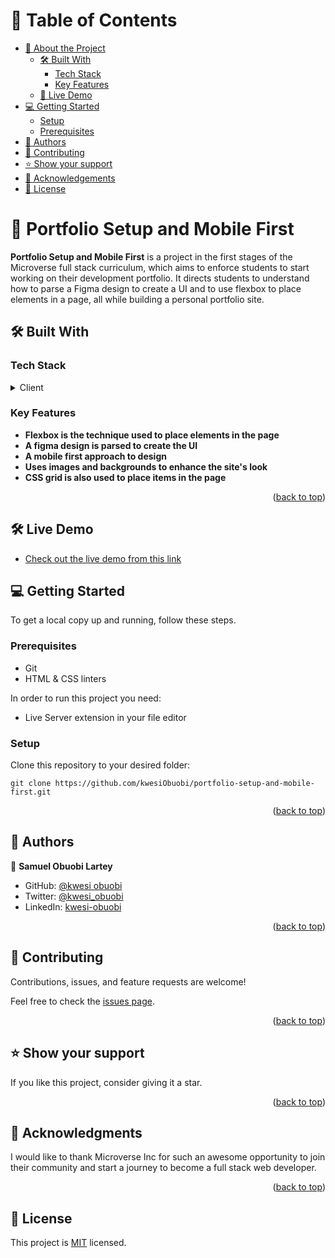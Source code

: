 <a name="readme-top"></a>

<!-- TABLE OF CONTENTS -->

# 📗 Table of Contents

- [📖 About the Project](#about-project)
  - [🛠 Built With](#built-with)
    - [Tech Stack](#tech-stack)
    - [Key Features](#key-features)
  - [🚀 Live Demo](#live-demo)
- [💻 Getting Started](#getting-started)
  - [Setup](#setup)
  - [Prerequisites](#prerequisites)
- [👥 Authors](#authors)
- [🤝 Contributing](#contributing)
- [⭐️ Show your support](#support)
- [🙏 Acknowledgements](#acknowledgements)
- [📝 License](#license)

<!-- PROJECT DESCRIPTION -->

# 📖 Portfolio Setup and Mobile First <a name="about-project"></a>

**Portfolio Setup and Mobile First** is a project in the first stages of the Microverse full stack curriculum, which aims to enforce students to start working on their development portfolio. It directs students to understand how to parse a Figma design to create a UI and to use flexbox to place elements in a page, all while building a personal portfolio site.

## 🛠 Built With <a name="built-with"></a>

### Tech Stack <a name="tech-stack"></a>

<details>
  <summary>Client</summary>
  <ul>
    <li>HTML</li>
    <li>CSS</li>
  </ul>
</details>

<!-- Features -->

### Key Features <a name="key-features"></a>

- **Flexbox is the technique used to place elements in the page**
- **A figma design is parsed to create the UI**
- **A mobile first approach to design**
- **Uses images and backgrounds to enhance the site's look**
- **CSS grid is also used to place items in the page**

<p align="right">(<a href="#readme-top">back to top</a>)</p>

<!-- Live Demo -->

## 🛠 Live Demo <a name="live-demo"></a>

- [Check out the live demo from this link](https://kwesiobuobi.github.io/portfolio-setup-and-mobile-first/)


<!-- GETTING STARTED -->

## 💻 Getting Started <a name="getting-started"></a>

To get a local copy up and running, follow these steps.

### Prerequisites
- Git
- HTML & CSS linters

In order to run this project you need:
- Live Server extension in your file editor

### Setup

Clone this repository to your desired folder:
```
git clone https://github.com/kwesiObuobi/portfolio-setup-and-mobile-first.git
```

<p align="right">(<a href="#readme-top">back to top</a>)</p>

<!-- AUTHORS -->

## 👥 Authors <a name="authors"></a>

👤 **Samuel Obuobi Lartey**

- GitHub: [@kwesi obuobi](https://github.com/kwesiObuobi)
- Twitter: [@kwesi_obuobi](https://twitter.com/kwesi_obuobi)
- LinkedIn: [kwesi-obuobi](https://www.linkedin.com/in/kwesi-obuobi/)


<p align="right">(<a href="#readme-top">back to top</a>)</p>


<!-- CONTRIBUTING -->

## 🤝 Contributing <a name="contributing"></a>

Contributions, issues, and feature requests are welcome!

Feel free to check the [issues page](../../issues/).

<p align="right">(<a href="#readme-top">back to top</a>)</p>


<!-- SUPPORT -->

## ⭐️ Show your support <a name="support"></a>

If you like this project, consider giving it a star.

<p align="right">(<a href="#readme-top">back to top</a>)</p>

<!-- ACKNOWLEDGEMENTS -->

## 🙏 Acknowledgments <a name="acknowledgements"></a>

I would like to thank Microverse Inc for such an awesome opportunity to join their community and start a journey to become a full stack web developer.

<p align="right">(<a href="#readme-top">back to top</a>)</p>


<!-- LICENSE -->

## 📝 License <a name="license"></a>

This project is [MIT](./LICENSE) licensed.

